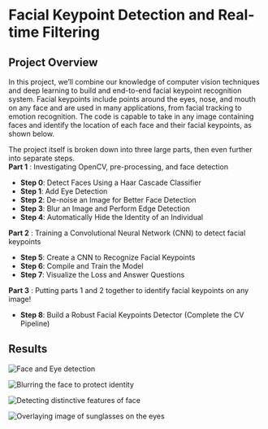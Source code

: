 # Facial Keypoint Detection and Real-time Filtering

## Project Overview

In this project, we’ll combine our knowledge of computer vision techniques and deep learning to build and end-to-end facial keypoint recognition system. Facial keypoints include points around the eyes, nose, and mouth on any face and are used in many applications, from facial tracking to emotion recognition. The code is capable to take in any image containing faces and identify the location of each face and their facial keypoints, as shown below.

The project itself is broken down into three large parts, then even further into separate steps.  
**Part 1** : Investigating OpenCV, pre-processing, and face detection

* **Step 0**: Detect Faces Using a Haar Cascade Classifier
* **Step 1**: Add Eye Detection
* **Step 2**: De-noise an Image for Better Face Detection
* **Step 3**: Blur an Image and Perform Edge Detection
* **Step 4**: Automatically Hide the Identity of an Individual

**Part 2** : Training a Convolutional Neural Network (CNN) to detect facial keypoints

* **Step 5**: Create a CNN to Recognize Facial Keypoints
* **Step 6**: Compile and Train the Model
* **Step 7**: Visualize the Loss and Answer Questions

**Part 3** : Putting parts 1 and 2 together to identify facial keypoints on any image!

* **Step 8**: Build a Robust Facial Keypoints Detector (Complete the CV Pipeline)

## Results

![Face and Eye detection](results/face_detection_1)

![Blurring the face to protect identity](results/face_detection_2)

![Detecting distinctive features of face](results/face_detection_3)

![Overlaying image of sunglasses on the eyes](results/face_detection_4)
